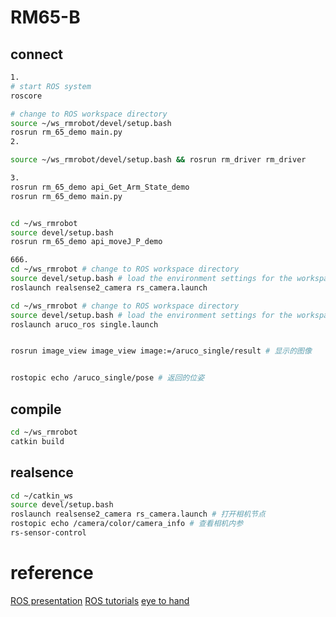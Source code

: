 # RM65-B
## connect
```bash
1. 
# start ROS system
roscore

# change to ROS workspace directory
source ~/ws_rmrobot/devel/setup.bash 
rosrun rm_65_demo main.py
2. 

source ~/ws_rmrobot/devel/setup.bash && rosrun rm_driver rm_driver 

3. 
rosrun rm_65_demo api_Get_Arm_State_demo
rosrun rm_65_demo main.py


cd ~/ws_rmrobot
source devel/setup.bash 
rosrun rm_65_demo api_moveJ_P_demo

666.
cd ~/ws_rmrobot # change to ROS workspace directory
source devel/setup.bash # load the environment settings for the workspace
roslaunch realsense2_camera rs_camera.launch 

cd ~/ws_rmrobot # change to ROS workspace directory
source devel/setup.bash # load the environment settings for the workspace
roslaunch aruco_ros single.launch


rosrun image_view image_view image:=/aruco_single/result # 显示的图像


rostopic echo /aruco_single/pose # 返回的位姿
```

## compile
```bash
cd ~/ws_rmrobot
catkin build
```

## realsence
```bash
cd ~/catkin_ws
source devel/setup.bash
roslaunch realsense2_camera rs_camera.launch # 打开相机节点
rostopic echo /camera/color/camera_info # 查看相机内参
rs-sensor-control
```

# reference
[ROS presentation](https://blog.csdn.net/qq_25267657/article/details/84316111)
[ROS tutorials](http://wiki.ros.org/cn/ROS/Tutorials)
[eye to hand](https://blog.csdn.net/Thinkin9/article/details/123743924)